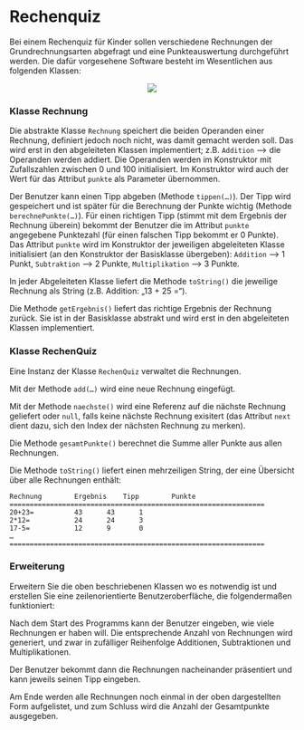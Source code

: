 # Rechenquiz #

Bei einem Rechenquiz für Kinder sollen verschiedene Rechnungen der Grundrechnungsarten abgefragt und eine Punkteauswertung durchgeführt werden. Die dafür vorgesehene Software besteht im Wesentlichen aus folgenden Klassen:

<p align='center'>
<img src='http://pr-gse.googlecode.com/svn/wiki/uebungen/uml/rechenquiz.jpg' />
</p>

### Klasse Rechnung ###

Die abstrakte Klasse `Rechnung` speichert die beiden Operanden einer Rechnung, definiert jedoch noch nicht, was damit gemacht werden soll. Das wird erst in den abgeleiteten Klassen implementiert; z.B. `Addition` --> die Operanden werden addiert. Die Operanden werden im Konstruktor mit Zufallszahlen zwischen 0 und 100 initialisiert. Im Konstruktor wird auch der Wert für das Attribut `punkte` als Parameter übernommen.

Der Benutzer kann einen Tipp abgeben (Methode `tippen(…)`). Der Tipp wird gespeichert und ist später für die Berechnung der Punkte wichtig (Methode `berechnePunkte(…)`). Für einen richtigen Tipp (stimmt mit dem Ergebnis der Rechnung überein) bekommt der Benutzer die im Attribut `punkte` angegebene Punktezahl (für einen falschen Tipp bekommt er 0 Punkte). Das Attribut `punkte` wird im Konstruktor der jeweiligen abgeleiteten Klasse initialisiert (an den Konstruktor der Basisklasse übergeben):  `Addition` --> 1 Punkt, `Subtraktion` --> 2 Punkte, `Multiplikation` --> 3 Punkte.

In jeder Abgeleiteten Klasse liefert die Methode `toString()` die jeweilige Rechnung als String (z.B. Addition: „13 + 25 =“).

Die Methode `getErgebnis()` liefert das richtige Ergebnis der Rechnung zurück. Sie ist in der Basisklasse abstrakt und wird erst in den abgeleiteten Klassen implementiert.

### Klasse RechenQuiz ###

Eine Instanz der Klasse `RechenQuiz` verwaltet die Rechnungen.

Mit der Methode `add(…)` wird eine neue Rechnung eingefügt.

Mit der Methode `naechste()` wird eine Referenz auf die nächste Rechnung geliefert oder `null`, falls keine nächste Rechnung exisitert (das Attribut `next` dient dazu, sich den Index der nächsten Rechnung zu merken).

Die Methode `gesamtPunkte()` berechnet die Summe aller Punkte aus allen Rechnungen.

Die Methode `toString()` liefert einen mehrzeiligen String, der eine Übersicht über alle Rechnungen enthält:
```
Rechnung		Ergebnis	Tipp		Punkte
===============================================================
20+23=			43		43		1
2*12=			24		24		3
17-5=			12		9		0
…
===============================================================
```


### Erweiterung ###

Erweitern Sie die oben beschriebenen Klassen wo es notwendig ist und erstellen Sie eine zeilenorientierte Benutzeroberfläche, die folgendermaßen funktioniert:

Nach dem Start des Programms kann der Benutzer eingeben, wie viele Rechnungen er haben will. Die entsprechende Anzahl von Rechnungen wird generiert, und zwar in zufälliger Reihenfolge Additionen, Subtraktionen und Multiplikationen.

Der Benutzer bekommt dann die Rechnungen nacheinander präsentiert und kann jeweils seinen Tipp eingeben.

Am Ende werden alle Rechnungen noch einmal in der oben dargestellten Form aufgelistet, und zum Schluss wird die Anzahl der Gesamtpunkte ausgegeben.
